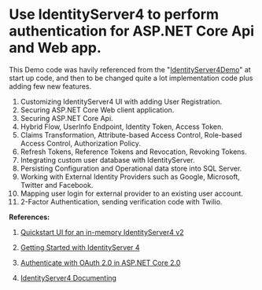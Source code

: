 # Use IdentityServer4 to perform authentication for ASP.NET Core Api and Web app.

This Demo code was havily referenced from the "[IdentityServer4Demo](https://github.com/fhrn71/IdentityServer4Demo)" at start up code, and then to be changed quite a lot implementation code plus adding few new features. 

1. Customizing IdentityServer4 UI with adding User Registration.
2. Securing ASP.NET Core Web client application.
3. Securing ASP.NET Core Api.
4. Hybrid Flow, UserInfo Endpoint, Identity Token, Access Token.
5. Claims Transformation, Attribute-based Access Control, Role-based Access Control, Authorization Policy.
6. Refresh Tokens, Reference Tokens and Revocation, Revoking Tokens.
7. Integrating custom user database with IdentityServer.
8. Persisting Configuration and Operational data store into SQL Server.
8. Working with External Identity Providers such as Google, Microsoft, Twitter and Facebook.
9. Mapping user login for external provider to an existing user account.
10. 2-Factor Authentication, sending verification code with Twilio.


**References:**

1. [Quickstart UI for an in-memory IdentityServer4 v2](https://github.com/IdentityServer/IdentityServer4.Quickstart.UI)

1. [Getting Started with IdentityServer 4](https://www.scottbrady91.com/Identity-Server/Getting-Started-with-IdentityServer-4)

1. [Authenticate with OAuth 2.0 in ASP.NET Core 2.0](https://www.jerriepelser.com/blog/authenticate-oauth-aspnet-core-2/)

1.  [IdentityServer4 Documenting](https://identityserver4.readthedocs.io/en/release/)

